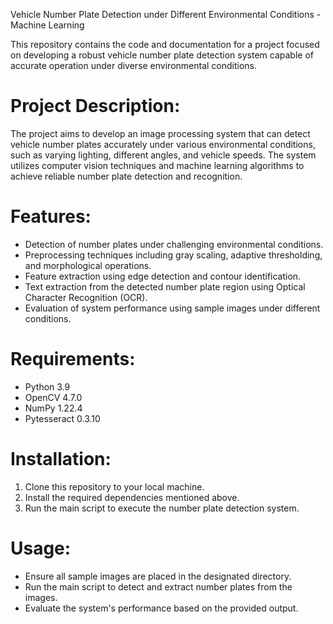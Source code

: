 Vehicle Number Plate Detection under Different Environmental Conditions - Machine Learning


This repository contains the code and documentation for a project focused on developing a robust vehicle number plate detection system capable of accurate operation under diverse environmental conditions.

# Project Description:
The project aims to develop an image processing system that can detect vehicle number plates accurately under various environmental conditions, such as varying lighting, different angles, and vehicle speeds. The system utilizes computer vision techniques and machine learning algorithms to achieve reliable number plate detection and recognition.

# Features:
- Detection of number plates under challenging environmental conditions.
- Preprocessing techniques including gray scaling, adaptive thresholding, and morphological operations.
- Feature extraction using edge detection and contour identification.
- Text extraction from the detected number plate region using Optical Character Recognition (OCR).
- Evaluation of system performance using sample images under different conditions.

# Requirements:
- Python 3.9
- OpenCV 4.7.0
- NumPy 1.22.4
- Pytesseract 0.3.10

# Installation:
1. Clone this repository to your local machine.
2. Install the required dependencies mentioned above.
3. Run the main script to execute the number plate detection system.

# Usage:
- Ensure all sample images are placed in the designated directory.
- Run the main script to detect and extract number plates from the images.
- Evaluate the system's performance based on the provided output.


